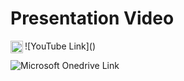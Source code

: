 # Presentation Video

<img align="left" src="https://user-images.githubusercontent.com/96676964/210149457-482a01ba-b065-471b-9213-f512093fe205.png" data-canonical-src="https://user-images.githubusercontent.com/96676964/210149457-482a01ba-b065-471b-9213-f512093fe205.png" width="20" height="20" />
![YouTube Link]() </br>

![Microsoft Onedrive Link]() </br>
